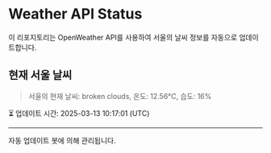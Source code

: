 
# Weather API Status

이 리포지토리는 OpenWeather API를 사용하여 서울의 날씨 정보를 자동으로 업데이트합니다.

## 현재 서울 날씨
> 서울의 현재 날씨: broken clouds, 온도: 12.56°C, 습도: 16%

⏳ 업데이트 시간: 2025-03-13 10:17:01 (UTC)

---
자동 업데이트 봇에 의해 관리됩니다.

